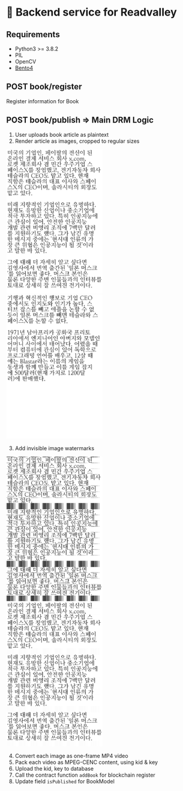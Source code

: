 # 📘 Backend service for Readvalley

## Requirements

- Python3 >= 3.8.2
- PIL
- OpenCV
- [Bento4](https://github.com/axiomatic-systems/Bento4)

## POST book/register
Register information for Book

## POST book/publish  ⇒ Main DRM Logic
1. User uploads book article as plaintext
2. Render article as images, cropped to regular sizes

<img src="./docs/images/image-render-0.png" width="256"><img src="./docs/images/image-render-1.png" width="256">

3. Add invisible image watermarks

<img src="./docs/images/watermark-black.png?v=2" width="256"><img src="./docs/images/watermark-invisable.png?v=2" width="256">

4. Convert each image as one-frame MP4 video
5. Pack each video as MPEG-CENC content, using kid & key
6. Upload the kid, key to database
7. Call the contract function `addBook` for blockchain register
8. Update field `isPublished` for BookModel
